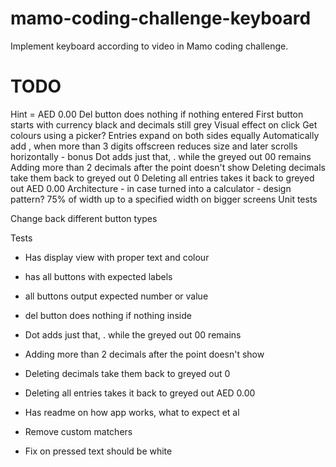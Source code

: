 # mamo-coding-challenge-keyboard
Implement keyboard according to video in Mamo coding challenge.

# TODO
Hint = AED 0.00
Del button does nothing if nothing entered
First button starts with currency black and decimals still grey
Visual effect on click
Get colours using a picker?
Entries expand on both sides equally
Automatically add , when more than 3 digits
offscreen reduces size and later scrolls horizontally - bonus
Dot adds just that, . while the greyed out 00 remains
Adding more than 2 decimals after the point doesn't show
Deleting decimals take them back to greyed out 0
Deleting all entries takes it back to greyed out AED 0.00
Architecture - in case turned into a calculator - design pattern?
75% of width up to a specified width on bigger screens
Unit tests


Change back different button types

Tests
- Has display view with proper text and colour
- has all buttons with expected labels

- all buttons output expected number or value
- del button does nothing if nothing inside
- Dot adds just that, . while the greyed out 00 remains
- Adding more than 2 decimals after the point doesn't show
- Deleting decimals take them back to greyed out 0
- Deleting all entries takes it back to greyed out AED 0.00
- Has readme on how app works, what to expect et al
- Remove custom matchers
- Fix on pressed text should be white